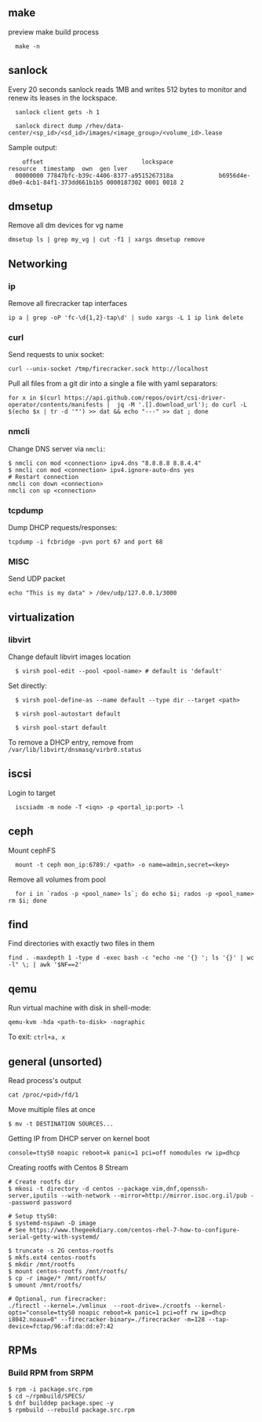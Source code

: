 ## make
preview make build process
```
  make -n
```

## sanlock
Every 20 seconds sanlock reads 1MB and writes 512 bytes to monitor and renew its leases in the lockspace.
```
  sanlock client gets -h 1
```

```
  sanlock direct dump /rhev/data-center/<sp_id>/<sd_id>/images/<image_group>/<volume_id>.lease
```
Sample output:
```
    offset                            lockspace                                         resource  timestamp  own  gen lver
  00000000 77847bfc-b39c-4406-8377-a9515267318a             b6956d4e-d0e0-4cb1-84f1-373dd661b1b5 0000187302 0001 0018 2
```
## dmsetup
Remove all dm devices for vg name
```
dmsetup ls | grep my_vg | cut -f1 | xargs dmsetup remove
```

## Networking

### ip
Remove all firecracker tap interfaces
```
ip a | grep -oP 'fc-\d{1,2}-tap\d' | sudo xargs -L 1 ip link delete
```

### curl
Send requests to unix socket:
```
curl --unix-socket /tmp/firecracker.sock http://localhost
```

Pull all files from a git dir into a single a file with yaml separators:
```
for x in $(curl https://api.github.com/repos/ovirt/csi-driver-operator/contents/manifests |  jq -M '.[].download_url'); do curl -L $(echo $x | tr -d '"') >> dat && echo "---" >> dat ; done
```

### nmcli

Change DNS server via `nmcli`:
```shell
$ nmcli con mod <connection> ipv4.dns "8.8.8.8 8.8.4.4"
$ nmcli con mod <connection> ipv4.ignore-auto-dns yes
# Restart connection
nmcli con down <connection>
nmcli con up <connection>
```

### tcpdump

Dump DHCP requests/responses:
```shell
tcpdump -i fcbridge -pvn port 67 and port 68
```

### MISC

Send UDP packet
```shell
echo "This is my data" > /dev/udp/127.0.0.1/3000
```

## virtualization
### libvirt
Change default libvirt images location
```
  $ virsh pool-edit --pool <pool-name> # default is 'default'
```
Set directly:
```
  $ virsh pool-define-as --name default --type dir --target <path>
```

```
  $ virsh pool-autostart default
```

```
  $ virsh pool-start default
```

To remove a DHCP entry, remove from `/var/lib/libvirt/dnsmasq/virbr0.status`


## iscsi
Login to target
```
  iscsiadm -m node -T <iqn> -p <portal_ip:port> -l
```

## ceph
Mount cephFS
```
  mount -t ceph mon_ip:6789:/ <path> -o name=admin,secret=<key>
```

Remove all volumes from pool
```
  for i in `rados -p <pool_name> ls`; do echo $i; rados -p <pool_name> rm $i; done
```


## find
Find directories with exactly two files in them
```
find . -maxdepth 1 -type d -exec bash -c "echo -ne '{} '; ls '{}' | wc -l" \; | awk '$NF==2'
```

## qemu

Run virtual machine with disk in shell-mode:
```
qemu-kvm -hda <path-to-disk> -nographic
```
To exit: `ctrl+a, x`


## general (unsorted)
Read process's output
```
cat /proc/<pid>/fd/1
```

Move multiple files at once
```shell
$ mv -t DESTINATION SOURCES...
```

Getting IP from DHCP server on kernel boot
```
console=ttyS0 noapic reboot=k panic=1 pci=off nomodules rw ip=dhcp
```

Creating rootfs with Centos 8 Stream
```
# Create rootfs dir
$ mkosi -t directory -d centos --package vim,dnf,openssh-server,iputils --with-network --mirror=http://mirror.isoc.org.il/pub --password password

# Setup ttyS0:
$ systemd-nspawn -D image
# See https://www.thegeekdiary.com/centos-rhel-7-how-to-configure-serial-getty-with-systemd/

$ truncate -s 2G centos-rootfs
$ mkfs.ext4 centos-rootfs
$ mkdir /mnt/rootfs
$ mount centos-rootfs /mnt/rootfs/
$ cp -r image/* /mnt/rootfs/
$ umount /mnt/rootfs/

# Optional, run firecracker:
./firectl --kernel=./vmlinux  --root-drive=./crootfs --kernel-opts="console=ttyS0 noapic reboot=k panic=1 pci=off rw ip=dhcp i8042.noaux=0" --firecracker-binary=./firecracker -m=128 --tap-device=fctap/96:af:da:dd:e7:42
```

## RPMs

### Build RPM from SRPM

```shell
$ rpm -i package.src.rpm
$ cd ~/rpmbuild/SPECS/
$ dnf builddep package.spec -y
$ rpmbuild --rebuild package.src.rpm
```
